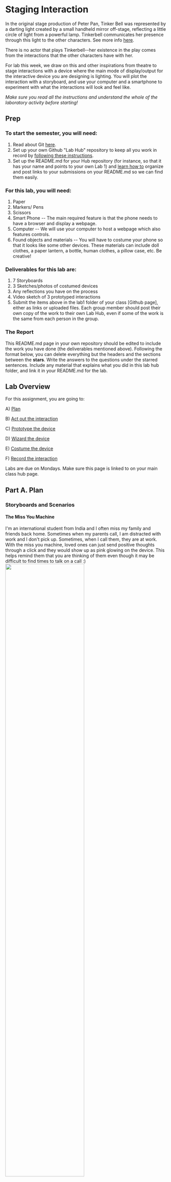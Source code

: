 

# Staging Interaction

In the original stage production of Peter Pan, Tinker Bell was represented by a darting light created by a small handheld mirror off-stage, reflecting a little circle of light from a powerful lamp. Tinkerbell communicates her presence through this light to the other characters. See more info [here](https://en.wikipedia.org/wiki/Tinker_Bell). 

There is no actor that plays Tinkerbell--her existence in the play comes from the interactions that the other characters have with her.

For lab this week, we draw on this and other inspirations from theatre to stage interactions with a device where the main mode of display/output for the interactive device you are designing is lighting. You will plot the interaction with a storyboard, and use your computer and a smartphone to experiment with what the interactions will look and feel like. 

_Make sure you read all the instructions and understand the whole of the laboratory activity before starting!_



## Prep

### To start the semester, you will need:
1. Read about Git [here](https://git-scm.com/book/en/v2/Getting-Started-What-is-Git%3F).
2. Set up your own Github "Lab Hub" repository to keep all you work in record by [following these instructions](https://github.com/FAR-Lab/Developing-and-Designing-Interactive-Devices/blob/2021Fall/readings/Submitting%20Labs.md).
3. Set up the README.md for your Hub repository (for instance, so that it has your name and points to your own Lab 1) and [learn how to](https://guides.github.com/features/mastering-markdown/) organize and post links to your submissions on your README.md so we can find them easily.


### For this lab, you will need:
1. Paper
2. Markers/ Pens
3. Scissors
4. Smart Phone -- The main required feature is that the phone needs to have a browser and display a webpage.
5. Computer -- We will use your computer to host a webpage which also features controls.
6. Found objects and materials -- You will have to costume your phone so that it looks like some other devices. These materials can include doll clothes, a paper lantern, a bottle, human clothes, a pillow case, etc. Be creative!

### Deliverables for this lab are: 
1. 7 Storyboards
1. 3 Sketches/photos of costumed devices
1. Any reflections you have on the process
1. Video sketch of 3 prototyped interactions
1. Submit the items above in the lab1 folder of your class [Github page], either as links or uploaded files. Each group member should post their own copy of the work to their own Lab Hub, even if some of the work is the same from each person in the group.

### The Report
This README.md page in your own repository should be edited to include the work you have done (the deliverables mentioned above). Following the format below, you can delete everything but the headers and the sections between the **stars**. Write the answers to the questions under the starred sentences. Include any material that explains what you did in this lab hub folder, and link it in your README.md for the lab.

## Lab Overview
For this assignment, you are going to:

A) [Plan](#part-a-plan) 

B) [Act out the interaction](#part-b-act-out-the-interaction) 

C) [Prototype the device](#part-c-prototype-the-device)

D) [Wizard the device](#part-d-wizard-the-device) 

E) [Costume the device](#part-e-costume-the-device)

F) [Record the interaction](#part-f-record)

Labs are due on Mondays. Make sure this page is linked to on your main class hub page.

## Part A. Plan 

### Storyboards and Scenarios

#### The Miss You Machine
I'm an international student from India and I often miss my family and friends back home. Sometimes when my parents call, I am distracted with work and I don't pick up. Sometimes, when I call them, they are at work. With the miss you machine, loved ones can just send positive thoughts through a click and they would show up as pink glowing on the device. This helps remind them that you are thinking of them even though it may be difficult to find times to talk on a call :)  
<img src="https://github.com/anjvyas/Interactive-Lab-Hub/blob/Fall2022/Lab%201/miss_you_machine.jpg" width=70% height=70%>

#### Hydratinator
When I am in my zone while studying or working, I often forget to drink water for hours. Then my head starts hurting and it takes me a while to realize that I just need to drink water. The hydratinator aims to solve this by glowing blue periodically to remind the user to stay hydrated!
<img src="https://github.com/anjvyas/Interactive-Lab-Hub/blob/Fall2022/Lab%201/hydratinator.jpg" width=70% height=70%>

#### Weather Buddy
A lot of times when I leave home in a rush, I forget to check the weather and don't grab my umbrella. Sometimes I end up feeling cold because I underestimate how chilly it is going to be. Even though it is easy to swipe left and check the weather app or ask Google/Siri, I forget to do it. I would appreciate a visual reminder that I can see right in front of me as I am leaving my home or getting ready. This is why I believe 'weather buddy' would be useful - it can make sounds and change colors based on the weather!
<img src="https://github.com/anjvyas/Interactive-Lab-Hub/blob/Fall2022/Lab%201/weather_buddy.jpg" width=70% height=70%>

#### A simple way to grab a prof's attention from the back of a big classroom
I have often sat in classrooms that are very big and I can imagine it being difficult for professors to see people raising their hands. This light device might be a good solution for this issue. Different colors can also be used to signify different things.
<img src="https://github.com/anjvyas/Interactive-Lab-Hub/blob/Fall2022/Lab%201/lecture.jpg" width=70% height=70%>

#### A spooky interactive halloween decoration
I love halloween and thought of making a spooky ghost decoration that can be placed in a pitch dark room. When someone enters, the lights can turn on and make a spooky sound!
<img src="https://github.com/anjvyas/Interactive-Lab-Hub/blob/Fall2022/Lab%201/spooky.jpg" width=70% height=70%>

#### A night light + sleep sounds player
Sometimes sounds of the city can make it difficult to sleep so a white noise machine or peaceful sound player can help a lot.
<img src="https://github.com/anjvyas/Interactive-Lab-Hub/blob/Fall2022/Lab%201/night_light.jpg" width=70% height=70%>

#### A book light that can play ambient sounds
To emulate the feeling of curling up by a bonfire, or sitting in a park or any kind of nature related setting while sitting right at home and reading a book. The light's colors can also be changed to make reading feel even more magical :)
<img src="https://github.com/anjvyas/Interactive-Lab-Hub/blob/Fall2022/Lab%201/book_light.jpg" width=70% height=70%>

### Feedback
As I faced some technical issues during the lab, I wasn't able to get feedback on my storyboards from my group. However, I did show them to my friends and they suggested:
- The lights could potentially be distracting for professors as they try to teach.
- It would be helpful to make the hydratinator and miss you machine more portable somehow (maybe they could take up the form of wearables of some kind or smaller devices that can latch onto a laptop itself).
- The light brightness/intensity should be adjustable, especially for the night light.

## Part B. Act out the Interaction

I acted out the interactions corresponding to the first 3 storyboards shown above by using tinkerbelle on my phone as well as laptop. The device screen was the phone's screen and I used the laptop to change the colors. As I was acting out the interaction I realised that the lights might be a little dim to catch the attention of a person and adding some kind of sound might be necessary.

## Part C. Prototype the device

\*\***Give us feedback on Tinkerbelle.**\*\*
I really enjoyed using Tinkerbelle! The only feedback I have for it is that it is a bit confusing to figure out what the Jane Wren and Tinkerbelle buttons do without any labels.

## Part D. Wizard the device
I did not face any trouble wizarding the device and setting everything up. I made use of some tape, colored paper and markers for this. 
[![Setup Video](https://img.youtube.com/vi/2eptFcXcbFk/0.jpg)](https://youtu.be/2eptFcXcbFk)


## Part E. Costume the device

I wanted to keep the design as simple as possible while making sure to add some colors and playfulness :)
<img src="https://github.com/anjvyas/Interactive-Lab-Hub/blob/Fall2022/Lab%201/costume.jpg" width=70% height=70%>


## Part F. Record
[![Staging Interactions Video](https://img.youtube.com/vi/3Q6mQROwuEc/0.jpg)](https://youtu.be/3Q6mQROwuEc)


I filmed the interactions video by myself and made use of iMovie! The hydratinator name was inspired by Dr. Doofenshmirtz because he adds "inator" to all his inventions' names and the idea was inspired by this awesome bottle I recently started using - https://hidratespark.com.



# Staging Interaction, Part 2 

This describes the second week's work for this lab activity.


## Prep (to be done before Lab on Wednesday)

You will be assigned three partners from another group. Go to their github pages, view their videos, and provide them with reactions, suggestions & feedback: explain to them what you saw happening in their video. Guess the scene and the goals of the character. Ask them about anything that wasn’t clear. 

\*\***Summarize feedback from your partners here.**\*\*

## Make it your own

Do last week’s assignment again, but this time: 
1) It doesn’t have to (just) use light, 
2) You can use any modality (e.g., vibration, sound) to prototype the behaviors! Again, be creative! Feel free to fork and modify the tinkerbell code! 
3) We will be grading with an emphasis on creativity. 

\*\***Document everything here. (Particularly, we would like to see the storyboard and video, although photos of the prototype are also great.)**\*\*
